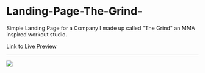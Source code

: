 # Landing-Page-The-Grind-
Simple Landing Page for a Company I made up called "The Grind" an MMA inspired workout studio. 

[Link to Live Preview](https://htmlpreview.github.io/?https://github.com/JakeD57/Landing-Page-The-Grind-/blob/master/index.html)
<hr>

<img src="https://i.ibb.co/6m15t0Y/landingpage.png">
